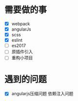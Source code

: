 # 需要做的事
- [x] webpack
- [x] angularJs
- [x] scss
- [x] eslint
- [ ] es2017
- [ ] 原插件引入
- [ ] 重构小项目

# 遇到的问题
- [x] angularjs压缩问题 
    依赖注入问题